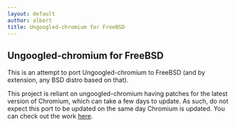 ```yaml
---
layout: default
author: albert
title: Ungoogled-chromium for FreeBSD
---
```


## Ungoogled-chromium for FreeBSD

This is an attempt to port Ungoogled-chromium to FreeBSD (and by extension, any BSD distro based on that).

This project is reliant on ungoogled-chromium having patches for the latest version of Chromium, which can take
a few days to update. As such, do not expect this port to be updated on the same day Chromium is updated.
You can check out the work [here](https://github.com/tangalbert919/ungoogled-chromium-freebsd).
